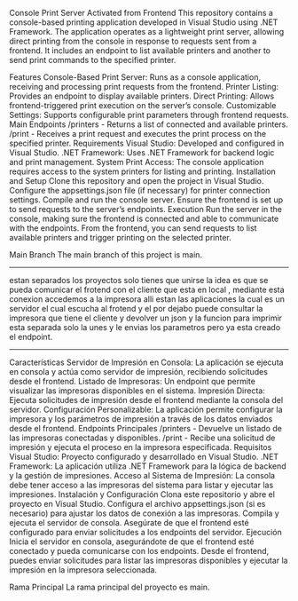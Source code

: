 Console Print Server Activated from Frontend
This repository contains a console-based printing application developed in Visual Studio using .NET Framework. The application operates as a lightweight print server, allowing direct printing from the console in response to requests sent from a frontend. It includes an endpoint to list available printers and another to send print commands to the specified printer.

Features
Console-Based Print Server: Runs as a console application, receiving and processing print requests from the frontend.
Printer Listing: Provides an endpoint to display available printers.
Direct Printing: Allows frontend-triggered print execution on the server’s console.
Customizable Settings: Supports configurable print parameters through frontend requests.
Main Endpoints
/printers - Returns a list of connected and available printers.
/print - Receives a print request and executes the print process on the specified printer.
Requirements
Visual Studio: Developed and configured in Visual Studio.
.NET Framework: Uses .NET Framework for backend logic and print management.
System Print Access: The console application requires access to the system printers for listing and printing.
Installation and Setup
Clone this repository and open the project in Visual Studio.
Configure the appsettings.json file (if necessary) for printer connection settings.
Compile and run the console server. Ensure the frontend is set up to send requests to the server’s endpoints.
Execution
Run the server in the console, making sure the frontend is connected and able to communicate with the endpoints. From the frontend, you can send requests to list available printers and trigger printing on the selected printer.

Main Branch
The main branch of this project is main.


***************************************
estan separados los proyectos solo tienes que unirse la idea es que se pueda comunicar el frotend con el cliente que esta en local , mediante esta conexion accedemos a la impresora
alli estan las aplicaciones la cual es un servidor el cual escucha al frotend y el por dejabo puede consultar la impresora que tiene el cliente y devolver un json y la funcion para imprimir esta separada solo la unes y le envias los parametros pero ya esta creado el endpoint. 
*************************************************

Características
Servidor de Impresión en Consola: La aplicación se ejecuta en consola y actúa como servidor de impresión, recibiendo solicitudes desde el frontend.
Listado de Impresoras: Un endpoint que permite visualizar las impresoras disponibles en el sistema.
Impresión Directa: Ejecuta solicitudes de impresión desde el frontend mediante la consola del servidor.
Configuración Personalizable: La aplicación permite configurar la impresora y los parámetros de impresión a través de los datos enviados desde el frontend.
Endpoints Principales
/printers - Devuelve un listado de las impresoras conectadas y disponibles.
/print - Recibe una solicitud de impresión y ejecuta el proceso en la impresora especificada.
Requisitos
Visual Studio: Proyecto configurado y desarrollado en Visual Studio.
.NET Framework: La aplicación utiliza .NET Framework para la lógica de backend y la gestión de impresiones.
Acceso al Sistema de Impresión: La consola debe tener acceso a las impresoras del sistema para listar y ejecutar las impresiones.
Instalación y Configuración
Clona este repositorio y abre el proyecto en Visual Studio.
Configura el archivo appsettings.json (si es necesario) para ajustar los datos de conexión a las impresoras.
Compila y ejecuta el servidor de consola. Asegúrate de que el frontend esté configurado para enviar solicitudes a los endpoints del servidor.
Ejecución
Inicia el servidor en consola, asegurándote de que el frontend esté conectado y pueda comunicarse con los endpoints. Desde el frontend, puedes enviar solicitudes para listar las impresoras disponibles y ejecutar la impresión en la impresora seleccionada.

Rama Principal
La rama principal del proyecto es main.
